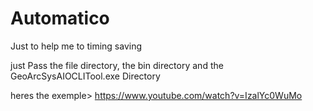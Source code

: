 # Automatico
Just to help me to timing saving

just Pass the file directory, the bin directory and the GeoArcSysAIOCLITool.exe Directory

heres the exemple> https://www.youtube.com/watch?v=IzalYc0WuMo
